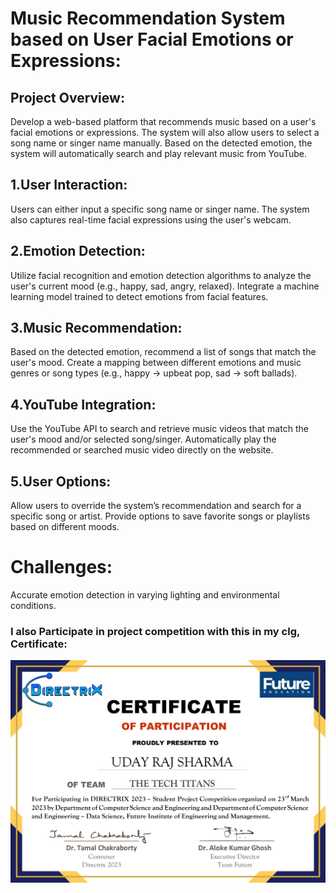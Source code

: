 # Music Recommendation System based on User Facial Emotions or Expressions:
## Project Overview:
Develop a web-based platform that recommends music based on a user's facial emotions or expressions. The system will also allow users to select a song name or singer name manually. Based on the detected emotion, the system will automatically search and play relevant music from YouTube.
## 1.User Interaction:
Users can either input a specific song name or singer name.
The system also captures real-time facial expressions using the user's webcam.
## 2.Emotion Detection:
Utilize facial recognition and emotion detection algorithms to analyze the user's current mood (e.g., happy, sad, angry, relaxed).
Integrate a machine learning model trained to detect emotions from facial features.
## 3.Music Recommendation:
Based on the detected emotion, recommend a list of songs that match the user's mood.
Create a mapping between different emotions and music genres or song types (e.g., happy -> upbeat pop, sad -> soft ballads).
## 4.YouTube Integration:
Use the YouTube API to search and retrieve music videos that match the user's mood and/or selected song/singer.
Automatically play the recommended or searched music video directly on the website.
## 5.User Options:
Allow users to override the system’s recommendation and search for a specific song or artist.
Provide options to save favorite songs or playlists based on different moods.

# Challenges:
Accurate emotion detection in varying lighting and environmental conditions.


### I also Participate in project competition with this in my clg, Certificate:
 ![image info](UDAYRAJSHARMA.jpg)
